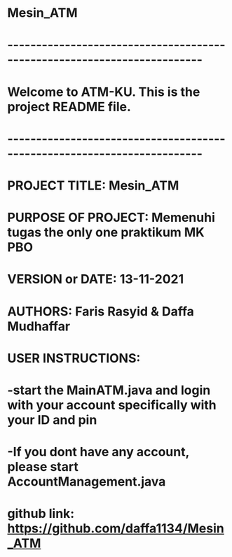 # Mesin_ATM
# ------------------------------------------------------------------------
# Welcome to ATM-KU. This is the project README file. 
# ------------------------------------------------------------------------

# PROJECT TITLE: Mesin_ATM
# PURPOSE OF PROJECT: Memenuhi tugas the only one praktikum MK PBO
# VERSION or DATE: 13-11-2021
# AUTHORS: Faris Rasyid & Daffa Mudhaffar
# USER INSTRUCTIONS: 
#   -start the MainATM.java and login with your account specifically with your ID and pin  
#   -If you dont have any account, please start AccountManagement.java
# github link: https://github.com/daffa1134/Mesin_ATM
